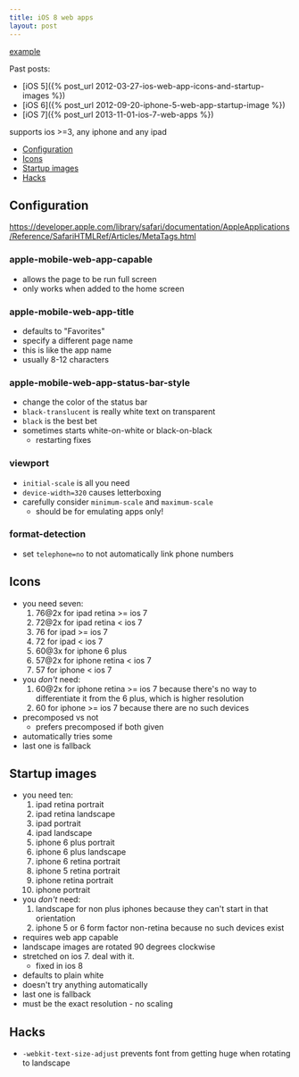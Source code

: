 ```yaml
---
title: iOS 8 web apps
layout: post
---
```


[example](/static/pages/YYYY-MM-DD-ios-8-web-app.html)

Past posts:

- [iOS 5]({% post_url 2012-03-27-ios-web-app-icons-and-startup-images %})
- [iOS 6]({% post_url 2012-09-20-iphone-5-web-app-startup-image %})
- [iOS 7]({% post_url 2013-11-01-ios-7-web-apps %})

supports ios >=3, any iphone and any ipad

- [Configuration](#configuration)
- [Icons](#icons)
- [Startup images](#startup-images)
- [Hacks](#hacks)

## Configuration

<https://developer.apple.com/library/safari/documentation/AppleApplications/Reference/SafariHTMLRef/Articles/MetaTags.html>

### apple-mobile-web-app-capable

- allows the page to be run full screen
- only works when added to the home screen

### apple-mobile-web-app-title

- defaults to "Favorites"
- specify a different page name
- this is like the app name
- usually 8-12 characters

### apple-mobile-web-app-status-bar-style

- change the color of the status bar
- `black-translucent` is really white text on transparent
- `black` is the best bet
- sometimes starts white-on-white or black-on-black
  - restarting fixes

### viewport

- `initial-scale` is all you need
- `device-width=320` causes letterboxing
- carefully consider `minimum-scale` and `maximum-scale`
  - should be for emulating apps only!

### format-detection

- set `telephone=no` to not automatically link phone numbers

## Icons

- you need seven:
  1. 76@2x for ipad retina >= ios 7
  2. 72@2x for ipad retina < ios 7
  3. 76 for ipad >= ios 7
  4. 72 for ipad < ios 7
  5. 60@3x for iphone 6 plus
  6. 57@2x for iphone retina < ios 7
  7. 57 for iphone < ios 7
- you *don't* need:
  1. 60@2x for iphone retina >= ios 7 because there's no way to differentiate it from the 6 plus, which is higher resolution
  2. 60 for iphone >= ios 7 because there are no such devices
- precomposed vs not
  - prefers precomposed if both given
- automatically tries some
- last one is fallback

## Startup images

- you need ten:
  1. ipad retina portrait
  2. ipad retina landscape
  3. ipad portrait
  4. ipad landscape
  5. iphone 6 plus portrait
  6. iphone 6 plus landscape
  7. iphone 6 retina portrait
  8. iphone 5 retina portrait
  9. iphone retina portrait
  10. iphone portrait
- you *don't* need:
  1. landscape for non plus iphones because they can't start in that orientation
  2. iphone 5 or 6 form factor non-retina because no such devices exist
- requires web app capable
- landscape images are rotated 90 degrees clockwise
- stretched on ios 7. deal with it.
  - fixed in ios 8
- defaults to plain white
- doesn't try anything automatically
- last one is fallback
- must be the exact resolution - no scaling

## Hacks

- `-webkit-text-size-adjust` prevents font from getting huge when rotating to landscape
